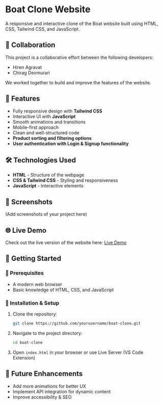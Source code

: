 # Boat Clone Website

A responsive and interactive clone of the Boat website built using HTML, CSS, Tailwind CSS, and JavaScript.


## 🤝 Collaboration
This project is a collaborative effort between the following developers:

- Hiren Agravat
- Chirag Devmurari

We worked together to build and improve the features of the website.


## 🚀 Features

- Fully responsive design with **Tailwind CSS**
- Interactive UI with **JavaScript**
- Smooth animations and transitions
- Mobile-first approach
- Clean and well-structured code
- **Product sorting and filtering options**
- **User authentication with Login & Signup functionality**

## 🛠️ Technologies Used

- **HTML** - Structure of the webpage
- **CSS & Tailwind CSS** - Styling and responsiveness
- **JavaScript** - Interactive elements

## 📸 Screenshots
(Add screenshots of your project here)

## 🌐 Live Demo

Check out the live version of the website here: [Live Demo](botclone.netlify.app)

## 🚀 Getting Started

### 📌 Prerequisites
- A modern web browser
- Basic knowledge of HTML, CSS, and JavaScript

### 🔧 Installation & Setup

1. Clone the repository:
   ```bash
   git clone https://github.com/yourusername/boat-clone.git
   ```

2. Navigate to the project directory:
   ```bash
   cd boat-clone
   ```

3. Open `index.html` in your browser or use Live Server (VS Code Extension)

## 🎯 Future Enhancements
- Add more animations for better UX
- Implement API integration for dynamic content
- Improve accessibility & SEO


